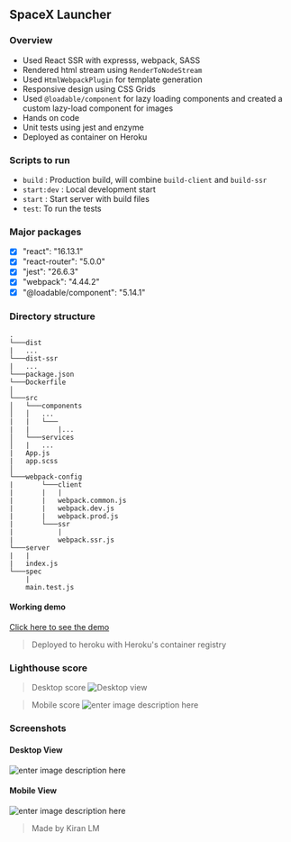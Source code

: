 
## SpaceX Launcher

### Overview
* Used React SSR with expresss, webpack, SASS
* Rendered html stream using `RenderToNodeStream`
* Used `HtmlWebpackPlugin` for template generation
* Responsive design using CSS Grids
* Used `@loadable/component` for lazy loading components and created a custom lazy-load component for images
* Hands on code
* Unit tests using jest and enzyme
* Deployed as container on Heroku

### Scripts to run
* `build` : Production build, will combine `build-client` and `build-ssr`
* `start:dev` : Local development start
* `start` : Start server with build files
* `test`: To run the tests

### Major packages
- [x] "react": "16.13.1"
- [x] "react-router": "5.0.0"
- [x] "jest": "26.6.3"
- [x] "webpack": "4.44.2"
- [x] "@loadable/component": "5.14.1"

### Directory structure
```
.
└───dist
|   ...
└───dist-ssr
|   ...
└───package.json
└───Dockerfile
│
└───src
│   └───components
│   │   ...
|   |   └───
|   |       |...
│   └───services
│   |   ...
|   App.js
|   app.scss
│   
└───webpack-config
|       └───client 
|       |   |
|       |   webpack.common.js
|       |   webpack.dev.js
|       |   webpack.prod.js
|       └───ssr
|           |
|           webpack.ssr.js 
└───server
|   |
|   index.js 
└───spec
    |
    main.test.js
```
#### Working demo
 [Click here to see the demo](http://spacex-launcher-ui.herokuapp.com)
 > Deployed to heroku with Heroku's container registry
###  Lighthouse score
> Desktop score
![Desktop view](https://images2.imgbox.com/b9/ab/ZXT5xIVs_o.png)

> Mobile score
![enter image description here](https://images2.imgbox.com/0a/e6/GcWH8Q82_o.png)
### Screenshots
#### Desktop View
![enter image description here](https://images2.imgbox.com/42/67/zDPMmTg4_o.png)

#### Mobile View
![enter image description here](https://images2.imgbox.com/12/6b/9BcXDyBj_o.png)

> Made by Kiran LM
